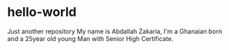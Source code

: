 # hello-world
Just another repository 
My name is Abdallah Zakaria, I'm a Ghanaian born and a 25year old young Man with Senior High Certificate.
